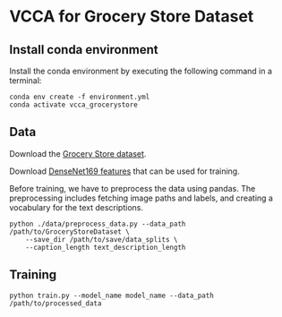 # VCCA for Grocery Store Dataset


## Install conda environment
Install the conda environment by executing the following command in a terminal:
```
conda env create -f environment.yml
conda activate vcca_grocerystore
```

## Data
Download the [Grocery Store dataset](https://github.com/marcusklasson/GroceryStoreDataset).

Download [DenseNet169 features](https://drive.google.com/file/d/1E_b6CR2ZaVyF60W9GUc7wT0RvNEqlQbr/view?usp=sharing) 
that can be used for training.

Before training, we have to preprocess the data using pandas. 
The preprocessing includes fetching image paths and labels, and 
creating a vocabulary for the text descriptions.

```
python ./data/preprocess_data.py --data_path /path/to/GroceryStoreDataset \
	--save_dir /path/to/save/data_splits \
	--caption_length text_description_length
```

## Training


```
python train.py --model_name model_name --data_path /path/to/processed_data
```